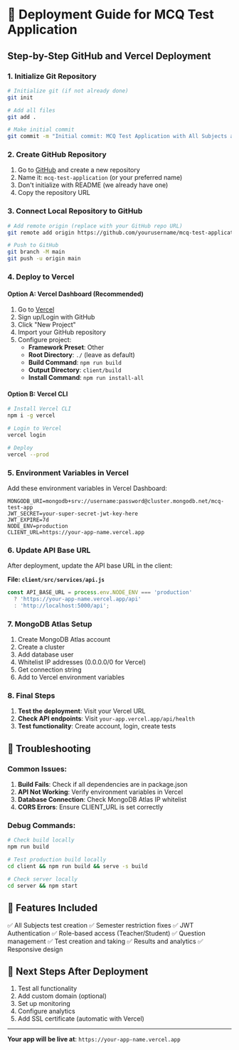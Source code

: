 # 🚀 Deployment Guide for MCQ Test Application

## Step-by-Step GitHub and Vercel Deployment

### 1. Initialize Git Repository

```bash
# Initialize git (if not already done)
git init

# Add all files
git add .

# Make initial commit
git commit -m "Initial commit: MCQ Test Application with All Subjects and Semester fixes"
```

### 2. Create GitHub Repository

1. Go to [GitHub](https://github.com) and create a new repository
2. Name it: `mcq-test-application` (or your preferred name)
3. Don't initialize with README (we already have one)
4. Copy the repository URL

### 3. Connect Local Repository to GitHub

```bash
# Add remote origin (replace with your GitHub repo URL)
git remote add origin https://github.com/yourusername/mcq-test-application.git

# Push to GitHub
git branch -M main
git push -u origin main
```

### 4. Deploy to Vercel

#### Option A: Vercel Dashboard (Recommended)

1. Go to [Vercel](https://vercel.com)
2. Sign up/Login with GitHub
3. Click "New Project"
4. Import your GitHub repository
5. Configure project:
   - **Framework Preset**: Other
   - **Root Directory**: `./` (leave as default)
   - **Build Command**: `npm run build`
   - **Output Directory**: `client/build`
   - **Install Command**: `npm run install-all`

#### Option B: Vercel CLI

```bash
# Install Vercel CLI
npm i -g vercel

# Login to Vercel
vercel login

# Deploy
vercel --prod
```

### 5. Environment Variables in Vercel

Add these environment variables in Vercel Dashboard:

```
MONGODB_URI=mongodb+srv://username:password@cluster.mongodb.net/mcq-test-app
JWT_SECRET=your-super-secret-jwt-key-here
JWT_EXPIRE=7d
NODE_ENV=production
CLIENT_URL=https://your-app-name.vercel.app
```

### 6. Update API Base URL

After deployment, update the API base URL in the client:

**File: `client/src/services/api.js`**
```javascript
const API_BASE_URL = process.env.NODE_ENV === 'production' 
  ? 'https://your-app-name.vercel.app/api'
  : 'http://localhost:5000/api';
```

### 7. MongoDB Atlas Setup

1. Create MongoDB Atlas account
2. Create a cluster
3. Add database user
4. Whitelist IP addresses (0.0.0.0/0 for Vercel)
5. Get connection string
6. Add to Vercel environment variables

### 8. Final Steps

1. **Test the deployment**: Visit your Vercel URL
2. **Check API endpoints**: Visit `your-app.vercel.app/api/health`
3. **Test functionality**: Create account, login, create tests

## 🔧 Troubleshooting

### Common Issues:

1. **Build Fails**: Check if all dependencies are in package.json
2. **API Not Working**: Verify environment variables in Vercel
3. **Database Connection**: Check MongoDB Atlas IP whitelist
4. **CORS Errors**: Ensure CLIENT_URL is set correctly

### Debug Commands:

```bash
# Check build locally
npm run build

# Test production build locally
cd client && npm run build && serve -s build

# Check server locally
cd server && npm start
```

## 📱 Features Included

✅ All Subjects test creation
✅ Semester restriction fixes
✅ JWT Authentication
✅ Role-based access (Teacher/Student)
✅ Question management
✅ Test creation and taking
✅ Results and analytics
✅ Responsive design

## 🎯 Next Steps After Deployment

1. Test all functionality
2. Add custom domain (optional)
3. Set up monitoring
4. Configure analytics
5. Add SSL certificate (automatic with Vercel)

---

**Your app will be live at**: `https://your-app-name.vercel.app`